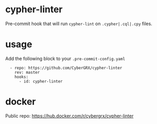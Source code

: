 # cypher-linter
Pre-commit hook that will run `cypher-lint` on `.cypher|.cql|.cpy` files. 

# usage
Add the following block to your `.pre-commit-config.yaml`
```
  - repo: https://github.com/CyberGRX/cypher-linter
    rev: master
    hooks:
      - id: cypher-linter
```

# docker
Public repo: https://hub.docker.com/r/cybergrx/cypher-linter